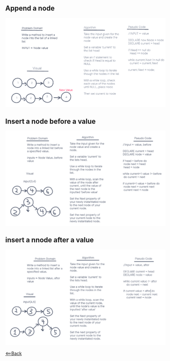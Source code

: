 ## Append a node
![](append.png)

## Insert a node before a value
![](before.png)

## insert a nnode after a value
![](after.png)

[<==Back](../README.md)
